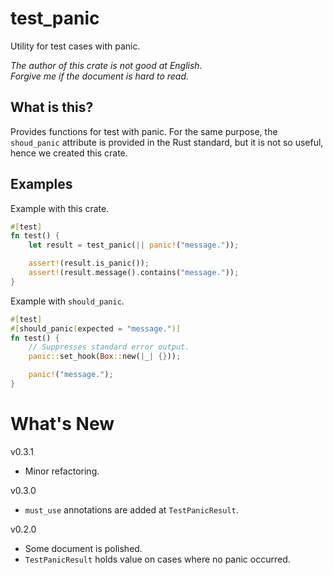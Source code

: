 test_panic
===

Utility for test cases with panic.

*The author of this crate is not good at English.*  
*Forgive me if the document is hard to read.*

## What is this?

Provides functions for test with panic. For the same purpose, the `shoud_panic`
attribute is provided in the Rust standard, but it is not so useful, hence we
created this crate.

## Examples

Example with this crate.

```rust
#[test]
fn test() {
    let result = test_panic(|| panic!("message."));

    assert!(result.is_panic());
    assert!(result.message().contains("message."));
}
```

Example with `should_panic`.

```rust
#[test]
#[should_panic(expected = "message.")]
fn test() {
    // Suppresses standard error output.
    panic::set_hook(Box::new(|_| {}));

    panic!("message.");
}
```

# What's New

v0.3.1

* Minor refactoring.

v0.3.0

* `must_use` annotations are added at `TestPanicResult`.

v0.2.0

* Some document is polished.
* `TestPanicResult` holds value on cases where no panic occurred.
